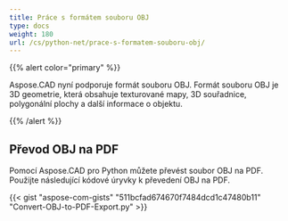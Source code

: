 ```yaml
---
title: Práce s formátem souboru OBJ
type: docs
weight: 180
url: /cs/python-net/prace-s-formatem-souboru-obj/
---
```


{{% alert color="primary" %}}

Aspose.CAD nyní podporuje formát souboru OBJ. Formát souboru OBJ je 3D geometrie, která obsahuje texturované mapy, 3D souřadnice, polygonální plochy a další informace o objektu.

{{% /alert %}}

## **Převod OBJ na PDF**

Pomocí Aspose.CAD pro Python můžete převést soubor OBJ na PDF. Použijte následující kódové úryvky k převedení OBJ na PDF.

{{< gist "aspose-com-gists" "511bcfad674670f7484dcd1c47480b11" "Convert-OBJ-to-PDF-Export.py" >}}
